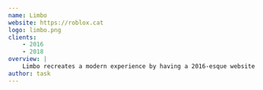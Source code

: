 ```yaml
---
name: Limbo
website: https://roblox.cat
logo: limbo.png
clients:
    - 2016
    - 2018
overview: |
    Limbo recreates a modern experience by having a 2016-esque website with newer clients.
author: task
---
```

